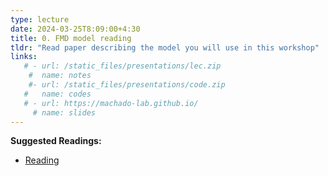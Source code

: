 ```yaml
---
type: lecture
date: 2024-03-25T8:09:00+4:30
title: 0. FMD model reading
tldr: "Read paper describing the model you will use in this workshop"
links: 
   # - url: /static_files/presentations/lec.zip
    #  name: notes
    #- url: /static_files/presentations/code.zip
   #   name: codes
   # - url: https://machado-lab.github.io/
     # name: slides
---
```

**Suggested Readings:**
- [Reading](https://www.biorxiv.org/content/10.1101/2022.06.14.496159v3.full)